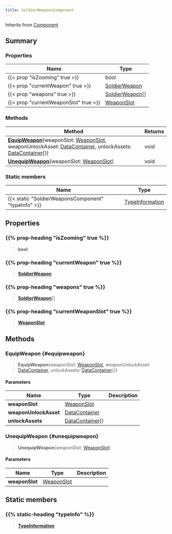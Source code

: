 ```yaml
---
title: SoldierWeaponsComponent
---
```


Inherits from [Component](/vext/ref/shared/type/component)

## Summary

### Properties

| Name | Type |
| ---- | ---- |
| {{< prop "isZooming" true >}} | bool |
| {{< prop "currentWeapon" true >}} | [SoldierWeapon](/vext/ref/server/type/soldierweapon) |
| {{< prop "weapons" true >}} | [SoldierWeapon](/vext/ref/server/type/soldierweapon)[] |
| {{< prop "currentWeaponSlot" true >}} | [WeaponSlot](/vext/ref/fb/weaponslot) |

### Methods

| Method | Returns |
| ------ | ------- |
| **[EquipWeapon](#equipweapon)**(weaponSlot: [WeaponSlot](/vext/ref/fb/weaponslot), weaponUnlockAsset: [DataContainer](/vext/ref/shared/type/datacontainer), unlockAssets: [DataContainer](/vext/ref/shared/type/datacontainer){}) | void |
| **[UnequipWeapon](#unequipweapon)**(weaponSlot: [WeaponSlot](/vext/ref/fb/weaponslot)) | void |

### Static members

| Name | Type |
| ---- | ---- |
| {{< static "SoldierWeaponsComponent" "typeInfo" >}} | [TypeInformation](/vext/ref/shared/type/typeinformation) |

## Properties

### {{% prop-heading "isZooming" true %}}

> **bool**

### {{% prop-heading "currentWeapon" true %}}

> **[SoldierWeapon](/vext/ref/server/type/soldierweapon)**

### {{% prop-heading "weapons" true %}}

> **[SoldierWeapon](/vext/ref/server/type/soldierweapon)**[]

### {{% prop-heading "currentWeaponSlot" true %}}

> **[WeaponSlot](/vext/ref/fb/weaponslot)**

## Methods

### EquipWeapon {#equipweapon}

> **EquipWeapon**(weaponSlot: [WeaponSlot](/vext/ref/fb/weaponslot), weaponUnlockAsset: [DataContainer](/vext/ref/shared/type/datacontainer), unlockAssets: [DataContainer](/vext/ref/shared/type/datacontainer){})

#### Parameters

| Name | Type | Description |
| ---- | ---- | ----------- |
| **weaponSlot** | [WeaponSlot](/vext/ref/fb/weaponslot) |  |
| **weaponUnlockAsset** | [DataContainer](/vext/ref/shared/type/datacontainer) |  |
| **unlockAssets** | [DataContainer](/vext/ref/shared/type/datacontainer){} |  |

### UnequipWeapon {#unequipweapon}

> **UnequipWeapon**(weaponSlot: [WeaponSlot](/vext/ref/fb/weaponslot))

#### Parameters

| Name | Type | Description |
| ---- | ---- | ----------- |
| **weaponSlot** | [WeaponSlot](/vext/ref/fb/weaponslot) |  |

## Static members

### {{% static-heading "typeInfo" %}}

> **[TypeInformation](/vext/ref/shared/type/typeinformation)**

